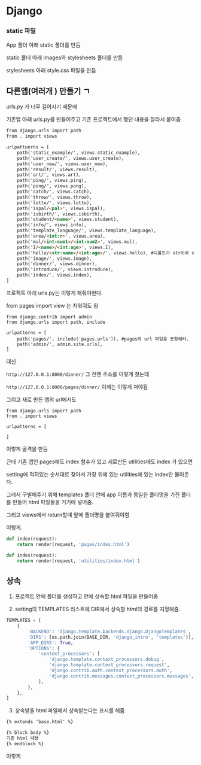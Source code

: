 # Django



### static 파일

App 폴더 아래 static 폴더를 만듬

static 폴더 아래 images와 stylesheets 폴더를 만듬

stylesheets 아래 style.css 파일을 만듬







## 다른앱(여러개 ) 만들기 ㄱ

urls.py 가 너무 길어지기 때문에

기존앱 아래 urls.py를 만들어주고  기존 프로젝트에서 했던 내용을 잘라서 붙여줌

```html
from django.urls import path
from . import views

urlpattuerns = [
    path('static_example/', views.static_example),
    path('user_create/', views.user_create),
    path('user_new/', views.user_new),
    path('result/', views.result),
    path('art/', views.art),
    path('ping/', views.ping),
    path('pong/', views.pong),
    path('catch/', views.catch),
    path('throw/', views.throw),
    path('lotto/', views.lotto),
    path('ispal/<pal>', views.ispal),
    path('isbirth/', views.isbirth),
    path('student/<name>', views.student),
    path('info/', views.info),
    path('template_language/', views.template_language),
    path('area/<int:r>', views.area),
    path('mul/<int:num1>/<int:num2>', views.mul),
    path('I/<name>/<int:age>', views.I),
    path('hello/<str:name>/<int:age>/', views.hello), #디폴트가 str이라 str:은 지워도 무관
    path('image/', views.image),
    path('dinner/', views.dinner),
    path('introduce/', views.introduce),
    path('index/', views.index),
]
```



프로젝트 아래 urls.py는 이렇게 해줘야한다. 

from pages import view 는 지워줘도 됨

```
from django.contrib import admin
from django.urls import path, include

urlpatterns = [
    path('pages/', include('pages.urls')), #pages의 url 파일을 포함해라.
    path('admin/', admin.site.urls),
]

```



대신

```http://127.0.0.1:8000/dinner/```  그 전엔 주소를 이렇게 쳤는데

```http://127.0.0.1:8000/pages/dinner/``` 이제는 이렇게 쳐야됨





그리고 새로 만든 앱의 url에서도

```
from django.urls import path
from . import views

urlpatterns = [
    
]
```

이렇게 골격을 만듬







근데 기존 앱인 pages에도 index 함수가 있고 새로만든 utilities에도 index 가 있으면

setting에 적혀있는 순서대로 찾아서 가장 위에 있는 utilities에 있는 index만 불러온다.



그래서 구별해주기 위해 templates 폴더 안에 app 이름과 동일한 폴더명을 가진 폴더를 만들어 html 파일들을 거기에 넣어줌.

그리고 views에서  return할때 앞에 폴더명을 붙여줘야함

이렇게.

```python
def index(request):
    return render(request, 'pages/index.html')
```

```python
def index(request):
    return render(request, 'utilities/index.html')
```







## 상속

1. 프로젝트 안에 폴더를 생성하고 안에 상속할 html 파일을 만들어줌

2. setting의 TEMPLATES 리스트에 DIR에서 상속할 html의 경로를 지정해줌.

```python
TEMPLATES = [
    {
        'BACKEND': 'django.template.backends.django.DjangoTemplates',
        'DIRS': [os.path.join(BASE_DIR, 'django_intro', 'templates')], 
        'APP_DIRS': True,
        'OPTIONS': {
            'context_processors': [
                'django.template.context_processors.debug',
                'django.template.context_processors.request',
                'django.contrib.auth.context_processors.auth',
                'django.contrib.messages.context_processors.messages',
            ],
        },
    },
]
```



3. 상속받을 html 파일에서 상속받는다는 표시를 해줌

```html
{% extends 'base.html' %}

{% block body %}
기존 html 내용
{% endblock %}
```

이렇게

